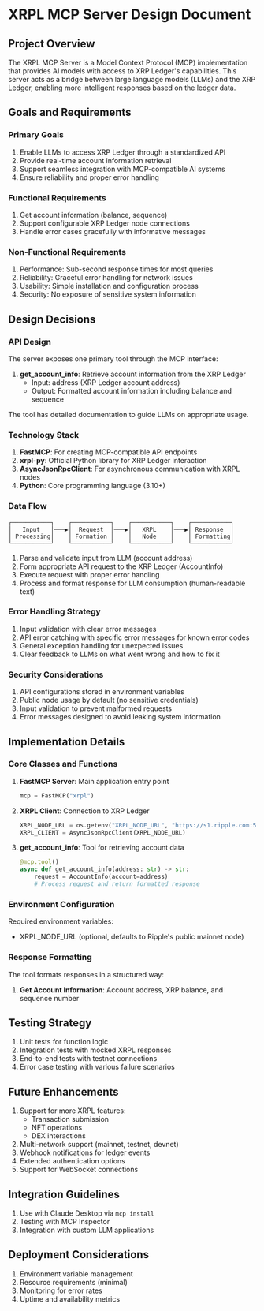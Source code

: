 # XRPL MCP Server Design Document

## Project Overview

The XRPL MCP Server is a Model Context Protocol (MCP) implementation that provides AI models with access to XRP Ledger's capabilities. This server acts as a bridge between large language models (LLMs) and the XRP Ledger, enabling more intelligent responses based on the ledger data.

## Goals and Requirements

### Primary Goals
1. Enable LLMs to access XRP Ledger through a standardized API
2. Provide real-time account information retrieval
3. Support seamless integration with MCP-compatible AI systems
4. Ensure reliability and proper error handling

### Functional Requirements
1. Get account information (balance, sequence)
2. Support configurable XRP Ledger node connections
3. Handle error cases gracefully with informative messages

### Non-Functional Requirements
1. Performance: Sub-second response times for most queries
2. Reliability: Graceful error handling for network issues
3. Usability: Simple installation and configuration process
4. Security: No exposure of sensitive system information

## Design Decisions

### API Design

The server exposes one primary tool through the MCP interface:

1. **get_account_info**: Retrieve account information from the XRP Ledger
   - Input: address (XRP Ledger account address)
   - Output: Formatted account information including balance and sequence

The tool has detailed documentation to guide LLMs on appropriate usage.

### Technology Stack

1. **FastMCP**: For creating MCP-compatible API endpoints
2. **xrpl-py**: Official Python library for XRP Ledger interaction
3. **AsyncJsonRpcClient**: For asynchronous communication with XRPL nodes
4. **Python**: Core programming language (3.10+)

### Data Flow

```
┌───────────┐    ┌───────────┐    ┌───────────┐    ┌───────────┐
│   Input   │───▶│  Request  │───▶│   XRPL    │───▶│ Response  │
│ Processing│    │ Formation │    │   Node    │    │ Formatting│
└───────────┘    └───────────┘    └───────────┘    └───────────┘
```

1. Parse and validate input from LLM (account address)
2. Form appropriate API request to the XRP Ledger (AccountInfo)
3. Execute request with proper error handling
4. Process and format response for LLM consumption (human-readable text)

### Error Handling Strategy

1. Input validation with clear error messages
2. API error catching with specific error messages for known error codes
3. General exception handling for unexpected issues
4. Clear feedback to LLMs on what went wrong and how to fix it

### Security Considerations

1. API configurations stored in environment variables
2. Public node usage by default (no sensitive credentials)
3. Input validation to prevent malformed requests
4. Error messages designed to avoid leaking system information

## Implementation Details

### Core Classes and Functions

1. **FastMCP Server**: Main application entry point
   ```python
   mcp = FastMCP("xrpl")
   ```

2. **XRPL Client**: Connection to XRP Ledger
   ```python
   XRPL_NODE_URL = os.getenv("XRPL_NODE_URL", "https://s1.ripple.com:51234/")
   XRPL_CLIENT = AsyncJsonRpcClient(XRPL_NODE_URL)
   ```

3. **get_account_info**: Tool for retrieving account data
   ```python
   @mcp.tool()
   async def get_account_info(address: str) -> str:
       request = AccountInfo(account=address)
       # Process request and return formatted response
   ```

### Environment Configuration

Required environment variables:
- XRPL_NODE_URL (optional, defaults to Ripple's public mainnet node)

### Response Formatting

The tool formats responses in a structured way:
1. **Get Account Information**: Account address, XRP balance, and sequence number

## Testing Strategy

1. Unit tests for function logic
2. Integration tests with mocked XRPL responses
3. End-to-end tests with testnet connections
4. Error case testing with various failure scenarios

## Future Enhancements

1. Support for more XRPL features:
   - Transaction submission
   - NFT operations
   - DEX interactions
2. Multi-network support (mainnet, testnet, devnet)
3. Webhook notifications for ledger events
4. Extended authentication options
5. Support for WebSocket connections

## Integration Guidelines

1. Use with Claude Desktop via `mcp install`
2. Testing with MCP Inspector
3. Integration with custom LLM applications

## Deployment Considerations

1. Environment variable management
2. Resource requirements (minimal)
3. Monitoring for error rates
4. Uptime and availability metrics
